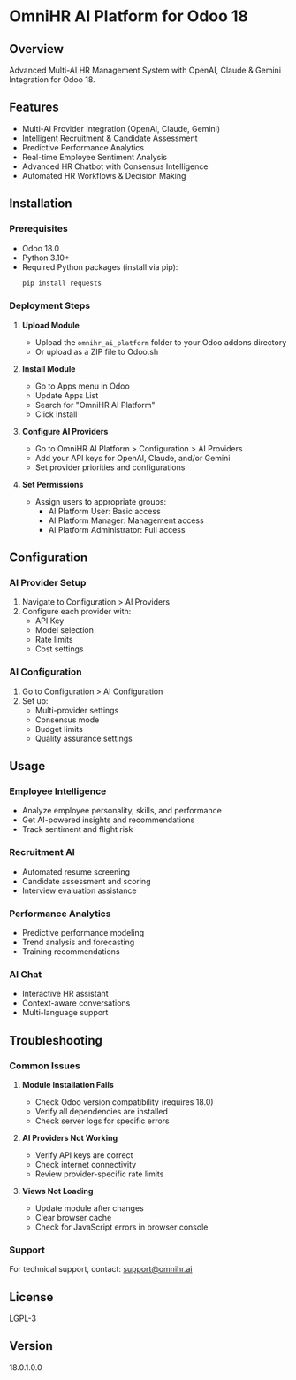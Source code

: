 # OmniHR AI Platform for Odoo 18

## Overview
Advanced Multi-AI HR Management System with OpenAI, Claude & Gemini Integration for Odoo 18.

## Features
- Multi-AI Provider Integration (OpenAI, Claude, Gemini)
- Intelligent Recruitment & Candidate Assessment
- Predictive Performance Analytics
- Real-time Employee Sentiment Analysis
- Advanced HR Chatbot with Consensus Intelligence
- Automated HR Workflows & Decision Making

## Installation

### Prerequisites
- Odoo 18.0
- Python 3.10+
- Required Python packages (install via pip):
  ```bash
  pip install requests
  ```

### Deployment Steps

1. **Upload Module**
   - Upload the `omnihr_ai_platform` folder to your Odoo addons directory
   - Or upload as a ZIP file to Odoo.sh

2. **Install Module**
   - Go to Apps menu in Odoo
   - Update Apps List
   - Search for "OmniHR AI Platform"
   - Click Install

3. **Configure AI Providers**
   - Go to OmniHR AI Platform > Configuration > AI Providers
   - Add your API keys for OpenAI, Claude, and/or Gemini
   - Set provider priorities and configurations

4. **Set Permissions**
   - Assign users to appropriate groups:
     - AI Platform User: Basic access
     - AI Platform Manager: Management access
     - AI Platform Administrator: Full access

## Configuration

### AI Provider Setup
1. Navigate to Configuration > AI Providers
2. Configure each provider with:
   - API Key
   - Model selection
   - Rate limits
   - Cost settings

### AI Configuration
1. Go to Configuration > AI Configuration
2. Set up:
   - Multi-provider settings
   - Consensus mode
   - Budget limits
   - Quality assurance settings

## Usage

### Employee Intelligence
- Analyze employee personality, skills, and performance
- Get AI-powered insights and recommendations
- Track sentiment and flight risk

### Recruitment AI
- Automated resume screening
- Candidate assessment and scoring
- Interview evaluation assistance

### Performance Analytics
- Predictive performance modeling
- Trend analysis and forecasting
- Training recommendations

### AI Chat
- Interactive HR assistant
- Context-aware conversations
- Multi-language support

## Troubleshooting

### Common Issues

1. **Module Installation Fails**
   - Check Odoo version compatibility (requires 18.0)
   - Verify all dependencies are installed
   - Check server logs for specific errors

2. **AI Providers Not Working**
   - Verify API keys are correct
   - Check internet connectivity
   - Review provider-specific rate limits

3. **Views Not Loading**
   - Update module after changes
   - Clear browser cache
   - Check for JavaScript errors in browser console

### Support
For technical support, contact: support@omnihr.ai

## License
LGPL-3

## Version
18.0.1.0.0 